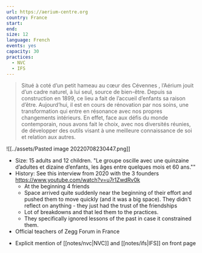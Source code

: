 ```yaml
---
url: https://aerium-centre.org
country: France
start: 
end: 
size: 12
language: French
events: yes
capacity: 30
practices:
  - NVC
  - IFS
---
```


> Situé à coté d’un petit hameau au cœur des Cévennes , l’Aérium jouit d’un cadre naturel, à lui seul, source de bien-être. Depuis sa construction en 1899, ce lieu a fait de l’accueil d’enfants sa raison d’être. Aujourd’hui, il est en cours de rénovation par nos soins, une transformation qui entre en résonance avec nos propres changements intérieurs. En effet, face aux défis du monde contemporain, nous avons fait le choix, avec nos diversités réunies, de développer des outils visant à une meilleure connaissance de soi et relation aux autres.

![[../assets/Pasted image 20220708230447.png]]

* Size: 15 adults and 12 children. "Le groupe oscille avec une quinzaine d’adultes et dizaine d’enfants, les âges entre quelques mois et 60 ans.""
* History: See this interview from 2020 with the 3 founders https://www.youtube.com/watch?v=u7r1ZwdRv0k
  * At the beginning 4 friends
  * Space arrived quite suddenly near the beginning of their effort and pushed them to move quickly (and it was a big space). They didn't reflect on anything - they just had the trust of the friendships
  * Lot of breakdowns and that led them to the practices.
  * They specifically ignored lessons of the past in case it constrained them.
* Official teachers of Zegg Forum in France
- Explicit mention of [[notes/nvc|NVC]] and [[notes/ifs|IFS]] on front page